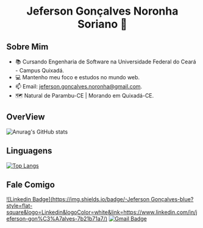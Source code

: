 <h1 align="center"> Jeferson Gonçalves Noronha Soriano 👋 </>

<!--
! [] (https://komarev.com/ghpvc/?username=jefo3)
-->

## Sobre Mim 
- 📚 Cursando Engenharia de Software na Universidade Federal do Ceará - Campus Quixadá.
- 💻 Mantenho meu foco e estudos no mundo web.
- 📫 Email: jeferson.goncalves.noronha@gmail.com.
- 🗺️ Natural de Parambu-CE | Morando em Quixadá-CE.

## OverView
![Anurag's GitHub stats](https://github-readme-stats.vercel.app/api?username=jefo3&show_icons=true&theme=radical)

## Linguagens
[![Top Langs](https://github-readme-stats.vercel.app/api/top-langs/?username=jefo3&layout=compact&theme=tokyonight)](https://github.com/anuraghazra/github-readme-stats)

## Fale Comigo
[![Linkedin Badge](https://img.shields.io/badge/-Jeferson Gonçalves-blue?style=flat-square&logo=Linkedin&logoColor=white&link=https://www.linkedin.com/in/jeferson-gon%C3%A7alves-7b21b71a7/)](https://www.linkedin.com/in/jeferson-gon%C3%A7alves-7b21b71a7/)
[![Gmail Badge](https://img.shields.io/badge/-jeferson.goncalves.noronha@gmail.com-c14438?style=flat-square&logo=Gmail&logoColor=white&link=mailto:jeferson.goncalves.noronha@gmail.com)](mailto:jeferson.goncalves.noronha@gmail.com) 

<!--
**jefo3/jefo3** is a ✨ _special_ ✨ repository because its `README.md` (this file) appears on your GitHub profile.

Here are some ideas to get you started:

- 🔭 I’m currently working on ...
- 🌱 I’m currently learning ...
- 👯 I’m looking to collaborate on ...
- 🤔 I’m looking for help with ...
- 💬 Ask me about ...
- 📫 How to reach me: ...
- 😄 Pronouns: ...
- ⚡ Fun fact: ...
-->
